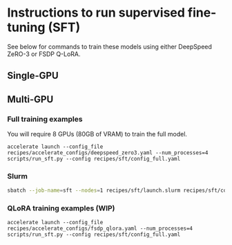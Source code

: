 
# Instructions to run supervised fine-tuning (SFT)

See below for commands to train these models using either DeepSpeed ZeRO-3 or FSDP Q-LoRA.

## Single-GPU

## Multi-GPU

### Full training examples

You will require 8 GPUs (80GB of VRAM) to train the full model.
```shell
accelerate launch --config_file recipes/accelerate_configs/deepspeed_zero3.yaml --num_processes=4 scripts/run_sft.py --config recipes/sft/config_full.yaml
```

### Slurm 

```bash
sbatch --job-name=sft --nodes=1 recipes/sft/launch.slurm recipes/sft/config_full.yaml recipes/accelerate_configs/deepspeed_zero3.yaml
```

### QLoRA training examples (WIP)

```shell
accelerate launch --config_file recipes/accelerate_configs/fsdp_qlora.yaml --num_processes=4 scripts/run_sft.py --config recipes/sft/config_full.yaml
```